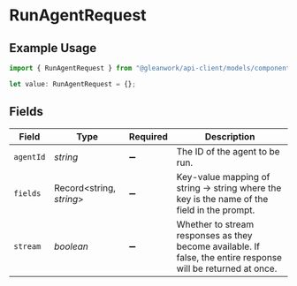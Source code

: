 # RunAgentRequest

## Example Usage

```typescript
import { RunAgentRequest } from "@gleanwork/api-client/models/components";

let value: RunAgentRequest = {};
```

## Fields

| Field                                                                                                         | Type                                                                                                          | Required                                                                                                      | Description                                                                                                   |
| ------------------------------------------------------------------------------------------------------------- | ------------------------------------------------------------------------------------------------------------- | ------------------------------------------------------------------------------------------------------------- | ------------------------------------------------------------------------------------------------------------- |
| `agentId`                                                                                                     | *string*                                                                                                      | :heavy_minus_sign:                                                                                            | The ID of the agent to be run.                                                                                |
| `fields`                                                                                                      | Record<string, *string*>                                                                                      | :heavy_minus_sign:                                                                                            | Key-value mapping of string -> string where the key is the name of the field in the prompt.                   |
| `stream`                                                                                                      | *boolean*                                                                                                     | :heavy_minus_sign:                                                                                            | Whether to stream responses as they become available. If false, the entire response will be returned at once. |